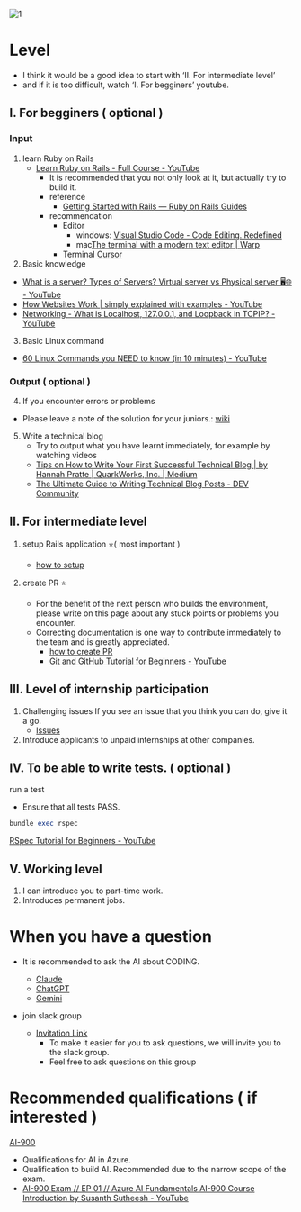 ![1](https://github.com/user-attachments/assets/685220c3-07bb-4b3e-8950-89fa434d24ca)

# Level
* I think it would be a good idea to start with ‘Ⅱ. For intermediate level’ 
* and if it is too difficult, watch ‘Ⅰ. For begginers’ youtube.

## Ⅰ. For begginers ( optional )
### Input
1. learn Ruby on Rails
     * [Learn Ruby on Rails \- Full Course \- YouTube](https://www.youtube.com/watch?v=fmyvWz5TUWg)
       * It is recommended that you not only look at it, but actually try to build it.
       * reference
           * [Getting Started with Rails — Ruby on Rails Guides](https://guides.rubyonrails.org/getting_started.html)
       * recommendation
            * Editor
               * windows: [Visual Studio Code \- Code Editing\. Redefined](https://code.visualstudio.com/)
               * mac[The terminal with a modern text editor \| Warp](https://www.warp.dev/text-editor)
            * Terminal
            [Cursor](https://www.cursor.com/)
2. Basic knowledge
- [What is a server? Types of Servers? Virtual server vs Physical server 🖥️🌐 \- YouTube](https://www.youtube.com/watch?v=BPVcsOKfd34)
-  [How Websites Work \| simply explained with examples \- YouTube](https://www.youtube.com/watch?v=vcRmKtL4o_4)
-  [Networking \- What is Localhost, 127\.0\.0\.1, and Loopback in TCPIP? \- YouTube](https://www.youtube.com/watch?v=MDu6hWknk70)
3. Basic Linux command
- [60 Linux Commands you NEED to know \(in 10 minutes\) \- YouTube](https://www.youtube.com/watch?v=gd7BXuUQ91w)
 
### Output ( optional )
4. If you encounter errors or problems
* Please leave a note of the solution for your juniors.:  [wiki](https://github.com/nishikawa1031/mainApp/wiki)

5. Write a technical blog
      * Try to output what you have learnt immediately, for example by watching videos
      * [Tips on How to Write Your First Successful Technical Blog \| by Hannah Pratte \| QuarkWorks, Inc\. \| Medium](https://medium.com/quark-works/tips-on-how-to-write-your-first-successful-technical-blog-4cb65e5b4ce4)
      * [The Ultimate Guide to Writing Technical Blog Posts \- DEV Community](https://dev.to/blackgirlbytes/the-ultimate-guide-to-writing-technical-blog-posts-5464)

## Ⅱ. For intermediate level
1. setup Rails application ⭐️( most important )
   * [how to setup](https://github.com/nishikawa1031/mainApp/wiki/How-to-setup)

2. create PR ⭐️
   * For the benefit of the next person who builds the environment, please write on this page about any stuck points or problems you encounter.
   * Correcting documentation is one way to contribute immediately to the team and is greatly appreciated.
     * [how to create PR](../work_way/pr.md)
     * [Git and GitHub Tutorial for Beginners \- YouTube](https://www.youtube.com/watch?v=tRZGeaHPoaw)

## Ⅲ. Level of internship participation
1. Challenging issues
If you see an issue that you think you can do, give it a go.
   * [Issues](https://github.com/nishikawa1031/mainApp/issues)
2. Introduce applicants to unpaid internships at other companies.

## Ⅳ. To be able to write tests. ( optional )
run a test
* Ensure that all tests PASS.
```ruby
bundle exec rspec
```
[RSpec Tutorial for Beginners \- YouTube](https://www.youtube.com/watch?v=-uhFA74eBG0)

## Ⅴ. Working level
1. I can introduce you to part-time work.
2. Introduces permanent jobs.

# When you have a question
* It is recommended to ask the AI about CODING.
  * [Claude](https://claude.ai/new)
  * [ChatGPT](https://chatgpt.com/)
  * [Gemini](https://gemini.google.com/app)

* join slack group
     * [Invitation Link](https://join.slack.com/t/artinternship/shared_invite/zt-2p0dn32tu-pMI7GtfsTifKIDHxPPze9w)
         * To make it easier for you to ask questions, we will invite you to the slack group.
         * Feel free to ask questions on this group

# Recommended qualifications ( if interested )
[AI-900](https://learn.microsoft.com/en-us/credentials/certifications/azure-ai-fundamentals/?practice-assessment-type=certification)
   * Qualifications for AI in Azure.
   * Qualification to build AI. Recommended due to the narrow scope of the exam.
   * [AI\-900 Exam // EP 01 // Azure AI Fundamentals AI\-900 Course Introduction by Susanth Sutheesh \- YouTube](https://www.youtube.com/watch?v=E2644J4jgd8&list=PLhLKc18P9YOAGdtSpB3y7WMkjJbi7dva_)
